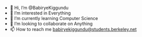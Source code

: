 - 👋 Hi, I’m @BabiryeKiggundu
- 👀 I’m interested in Everything
- 🌱 I’m currently learning Computer Science
- 💞️ I’m looking to collaborate on Anything 
- 📫 How to reach me babiryekiggundu@students.berkeley.net

<!---
BabiryeKiggundu/BabiryeKiggundu is a ✨ special ✨ repository because its `README.md` (this file) appears on your GitHub profile.
You can click the Preview link to take a look at your changes.
--->
